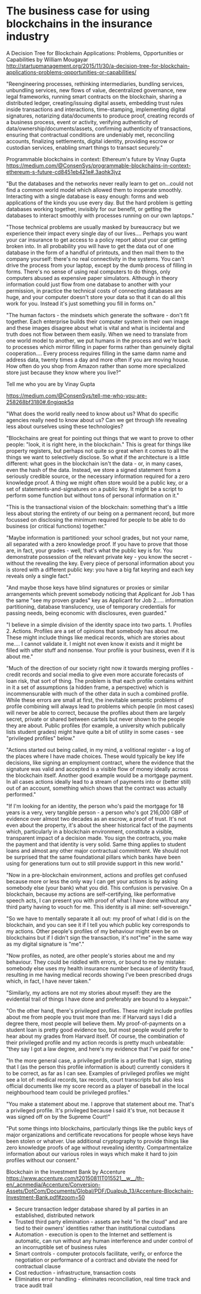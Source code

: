 # The business case for using blockchains in the insurance industry

A Decision Tree for Blockchain Applications: Problems, Opportunities or Capabilities by William Mougayar
http://startupmanagement.org/2015/11/30/a-decision-tree-for-blockchain-applications-problems-opportunities-or-capabilities/

"Reengineering processes, rethinking intermediaries, bundling services, unbundling services, new flows of value, decentralized governance, new legal frameworks, running smart contracts on the blockchain, sharing a distributed ledger, creating/issuing digital assets, embedding trust rules inside transactions and interactions, time-stamping, implementing digital signatures, notarizing data/documents to produce proof, creating records of a business process, event or activity, verifying authenticity of data/ownership/documents/assets, confirming authenticity of transactions, ensuring that contractual conditions are undeniably met, reconciling accounts, finalizing settlements, digital identity, providing escrow or custodian services, enabling smart things to transact securely."

Programmable blockchains in context: Ethereum's future by Vinay Gupta
https://medium.com/@ConsenSys/programmable-blockchains-in-context-ethereum-s-future-cd8451eb421e#.3aohk3jyz

"But the databases and the networks never really learn to get on...could not find a common world model which allowed them to inoperate smoothly. Interacting with a single database is easy enough: forms and web applications of the kinds you use every day. But the hard problem is getting databases working together, invisibly for our benefit, or getting the databases to interact smoothly with processes running on our own laptops."

"Those technical problems are usually masked by bureaucracy but we experience their impact every single day of our lives.... Perhaps you want your car insurance to get access to a policy report about your car getting broken into. In all probability you will have to get the data out of one database in the form of a handful of printouts, and then mail them to the company yourself: there's no real connectivity in the systems. You can't drive the process from your laptop, except by the dumb process of filling in forms. There's no sense of using real computers to do things, only computers abused as expensive paper simulators. Although in theory information could just flow from one database to another with your permission, in practice the technical costs of connecting databases are huge, and your computer doesn't store your data so that it can do all this work for you. Instead it's just something you fill in forms on."

"The human factors - the mindsets which generate the software - don't fit together. Each enterprise builds their computer system in their own image and these images disagree about what is vital and what is incidental and truth does not flow between them easily. When we need to translate from one world model to another, we put humans in the process and we're back to processes which mirror filling in paper forms rather than genuinely digital cooperation.... Every process requires filling in the same damn name and address data, twenty times a day and more often if you are moving house. How often do you shop from Amazon rather than some more specialized store just because they know where you live?"

Tell me who you are by Vinay Gupta

https://medium.com/@ConsenSys/tell-me-who-you-are-258268bf3180#.6ngiqpk5q

"What does the world really need to know about us? What do specific agencies really need to know about us? Can we get through life revealing less about ourselves using these technologies?

"Blockchains are great for pointing out things that we want to prove to other people: "look, it is right here, in the blockchain." This is great for things like property registers, but perhaps not quite so great when it comes to all the things we want to selectively disclose. So what if the architecture is a little different: what goes in the blockchain isn't the data - or, in many cases, even the hash of the data. Instead, we store a signed statement from a seriously credible source, or the necessary information required for a zero knowledge proof. A thing we might often store would be a public key, or a set of statements-and-signatures on a public key. It might be a script to perform some function but without tons of personal information on it."

"This is the transactional vision of the blockchain: something that's a little less about storing the entirety of our being on a permanent record, but more focussed on disclosing the minimum required for people to be able to do business (or critical functions) together."

"Maybe information is partitioned: your school grades, but not your name, all separated with a zero knowledge proof. If you have to prove that those are, in fact, your grades - well, that's what the public key is for. You demonstrate possession of the relevant private key - you know the secret - without the revealing the key. Every piece of personal information about you is stored with a different public key: you have a big fat keyring and each key reveals only a single fact."

"And maybe those keys have blind signatures or proxies or similar arrangements which prevent somebody noticing that Applicant for Job 1 has the same "see my proven grades" key as Applicant for Job 2..... information partitioning, database translucency, use of temporary credentials for passing needs, being economic with disclosures, even guarded."

"I believe in a simple division of the identity space into two parts. 1. Profiles 2. Actions. Profiles are a set of opinions that somebody has about me. These might include things like medical records, which are stories about me.... I cannot validate it. I might not even know it exists and it might be filled with utter stuff and nonsense. Your profile is your business, even if it is about me."

"Much of the direction of our society right now it towards merging profiles - credit records and social media to give even more accurate forecasts of loan risk, that sort of thing. The problem is that each profile contains withint in it a set of assumptions (a hidden frame, a perspective) which is incommensurable with much of the other data in such a combined profile. While these errors are small at first, the inevitable semantic problems of profile combining will always lead to problems which people (in most cases) will never be able to correct, because the profiles about them are largely secret, private or shared between cartels but never shown to the people they are about. Public profiles (for example, a university which publically lists student grades) might have quite a bit of utility in some cases - see "privileged profiles" below."

"Actions started out being called, in my mind, a volitional register - a log of the places where I have made choices. These would typically be key life decisions, like signing an employment contract, where the evidence that the signature was valid and accepted is a visible flow of money ideally across the blockchain itself. Another good example would be a mortgage payment. In all cases actions ideally lead to a stream of payments into or (better still) out of an account, something which shows that the contract was actually performed."

"If I'm looking for an identity, the person who's paid the mortgage for 18 years is a very, very tangible person - a person who's got 216,000 GBP of evidence over almost two decades as an escrow, a proof of trust. It's not even about the property, it's about the sheer historical fact of the payments which, particularly in a blockchain environment, constitute a visible, transparent impact of a decision made. You sign the contracts, you make the payment and  that identity is very solid. Same thing applies to student loans and almost any other major contractual commitment. We should not be surprised that the same foundational pillars which banks have been using for generations turn out to still provide support in this new world."

"Now in a pre-blockchain environment, actions and profiles get confused because more or less the only way I can get your actions is by asking somebody else (your bank) what you did. This confusion is pervasive. On a blockchain, because my actions are self-certifying, like performative speech acts, I can present you with proof of what I have done without any third party having to vouch for me. This identity is all mine: self-sovereign."

"So we have to mentally separate it all out: my proof of what I did is on the blockchain, and you can see it if I tell you which public key corresponds to my actions. Other people's profiles of my behaviour might even be on blockchains but if I didn't sign the transaction, it's not"me" in the same way as my digital signature is "me"."

"Now profiles, as noted, are other people's stories about me and my behaviour. They could be riddled with errors, or bound to me by mistake: somebody else uses my health insurance number because of identity fraud, resulting in me having medical records showing I've been prescribed drugs which, in fact, I have never taken."

"Similarly, my actions are not my stories about myself: they are the evidential trail of things I have done and preferably are bound to a keypair."

"On the other hand, there's privileged profiles. These might include profiles about me from people you trust more than me: if Harvard says I did a degree there, most people will believe them. My proof-of-payments on a student loan is pretty good evidence too, but most people would prefer to hear about my grades from Harvard itself. Of course, the combination of their privileged profile and my action records is pretty much unbeatable: "they say I got a law degree, and here's my evidence that I've paid for one."

"In the more general case, a privileged profile is a profile that I sign, stating that I (as the person this profile information is about) currently considers it to be correct, as far as I can see. Examples of privileged profiles we might see a lot of: medical records, tax records, court transcripts but also less official documents like my score record as a player of baseball in the local neighbourhood team could be privileged profiles."

"You make a statement about me. I approve that statement about me. That's a privileged profile. It's privileged because I said it's true, not because it was signed off on by the Supreme Court!"

"Put some things into blockchains, particularly things like the public keys of major organizations and certificate revocations for people whose keys have been stolen or whatver. Use additional cryptography to provide things like zero knowledge proofs of age without revealing identity. Compartmentalize information about our various roles in ways which make it hard to join profiles without our consent."

Blockchain in the Investment Bank by Accenture
https://www.accenture.com/t20150811T015521__w__/th-en/_acnmedia/Accenture/Conversion-Assets/DotCom/Documents/Global/PDF/Dualpub_13/Accenture-Blockchain-Investment-Bank.pdf#zoom=50

* Secure transaction ledger database shared by all parties in an established, distributed network
* Trusted third party elimination - assets are held "in the cloud" and are tied to their owners' identities rather than institutional custodians
* Automation - execution is open to the Internet and settlement is automatic, can run without any human interference and under control of an incorruptible set of business rules
* Smart controls - computer protocols facilitate, verify, or enforce the negotiation or performance of a contract and obviate the need for contractual clause
* Cost reduction - infrastructure, transaction costs
* Eliminates error handling - eliminates reconciliation, real time track and trace audit trail

